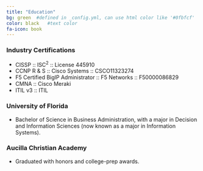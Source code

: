 ```yaml
---
title: "Education"
bg: green  #defined in _config.yml, can use html color like '#0fbfcf'
color: black   #text color
fa-icon: book
---
```


### Industry Certifications

- CISSP :: ISC<sup>2</sup> :: License 445910
- CCNP R & S :: Cisco Systems :: CSCO11323274
- F5 Certified BigIP Administrator :: F5 Networks :: F50000086829
- CMNA :: Cisco Meraki
- ITIL v3 :: ITIL

### University of Florida

- Bachelor of Science in Business Administration, with a major in Decision and Information Sciences (now known as a major in Information Systems).


### Aucilla Christian Academy

- Graduated with honors and college-prep awards.


